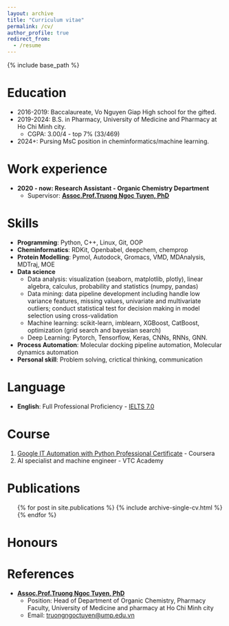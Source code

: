 ```yaml
---
layout: archive
title: "Curriculum vitae"
permalink: /cv/
author_profile: true
redirect_from:
  - /resume
---
```


{% include base_path %}

Education
======
* 2016-2019: Baccalaureate, Vo Nguyen Giap High school for the gifted.
* 2019-2024: B.S. in Pharmacy, University of Medicine and Pharmacy at Ho Chi Minh city.
  * CGPA: 3.00/4 - top 7% (33/469)
* 2024+: Pursing MsC position in cheminformatics/machine learning.

Work experience
======
* **2020 - now: Research Assistant - Organic Chemistry Department**
  <!-- * **Methodology development**
    * [*MolUtil*](https://thanh-an-pham.github.io//portfolio/2023-05-01-MolUtil/): molecular standardization, featurization, medicinal chemistry filtration, and chemical space visualization (incorporate with RDKit)
    * [*DockValid*](https://thanh-an-pham.github.io//portfolio/2023-05-06-DockValid/): automated result extraction and validation (retrospective control-ROC plot)
  * **Application of AI methods in drug discovery**
    * [*HIV-1 integrase*](https://tieulongphan.github.io/project/2022-11-1-thesis/) (Master thesis): QSAR pipeline for data type selection and model building, pharmacophore modeling with ensemble methods, alphafold2 for protein curation and benchmarking molecular docking packages (Vina, Smina, Qvina2, Vina GPU, Autodock GPU) -->
  * Supervisor: [**Assoc.Prof.Truong Ngoc Tuyen, PhD**](http://uphcm.edu.vn/emplinfo.aspx?EmplCode=truongngoctuyen)

 
Skills
======
* **Programming**: Python, C++, Linux, Git, OOP
* **Cheminformatics**: RDKit, Openbabel, deepchem, chemprop
* **Protein Modelling**: Pymol, Autodock, Gromacs, VMD, MDAnalysis, MDTraj, MOE 
* **Data science**
  * Data analysis: visualization (seaborn, matplotlib, plotly), linear algebra, calculus, probability and statistics (numpy, pandas)
  * Data mining: data pipeline development including handle low variance features, missing values, univariate and multivariate outliers; conduct statistical test for decision making in model selection using cross-validation
  * Machine learning: scikit-learn, imblearn, XGBoost, CatBoost, optimization (grid search and bayesian search)
  * Deep Learning: Pytorch, Tensorflow, Keras, CNNs, RNNs, GNN.
* **Process Automation**: Molecular docking pipeline automation, Molecular dynamics automation
* **Personal skill**: Problem solving, crictical thinking, communication

Language
======
* **English**: Full Professional Proficiency - [IELTS 7.0](https://Thanh-An-Pham.github.io/files/IELTS_CERTIFICATE.pdf)


Course
======
1. [Google IT Automation with Python Professional Certificate](https://Thanh-An-Pham.github.io/files/IT_Automation.pdf) - Coursera
2. AI specialist and machine engineer - VTC Academy

Publications
======
  <ul>{% for post in site.publications %}
    {% include archive-single-cv.html %}
  {% endfor %}</ul>
  
Honours
======

References
======
* [**Assoc.Prof.Truong Ngoc Tuyen, PhD**](http://uphcm.edu.vn/emplinfo.aspx?EmplCode=truongngoctuyen)
  * Position: Head of Department of Organic Chemistry, Pharmacy Faculty, University of Medicine and pharmacy at Ho Chi Minh city
  * Email: [truongngoctuyen@ump.edu.vn](mailto:truongngoctuyen@ump.edu.vn)
  

  





